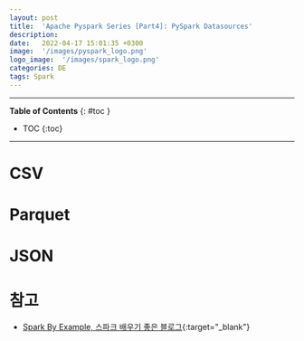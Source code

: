 ```yaml
---
layout: post
title:  'Apache Pyspark Series [Part4]: PySpark Datasources'
description: 
date:   2022-04-17 15:01:35 +0300
image:  '/images/pyspark_logo.png'
logo_image:  '/images/spark_logo.png'
categories: DE
tags: Spark
---
```

---

**Table of Contents**
{: #toc }
*  TOC
{:toc}

---

# CSV

# Parquet

# JSON




# 참고

- [Spark By Example, 스파크 배우기 좋은 블로그](https://sparkbyexamples.com/){:target="_blank"}